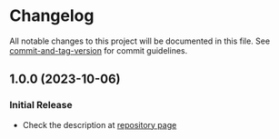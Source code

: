 # Changelog

All notable changes to this project will be documented in this file. See [commit-and-tag-version](https://github.com/absolute-version/commit-and-tag-version) for commit guidelines.

## 1.0.0 (2023-10-06)


### Initial Release

* Check the description at [repository page](https://github.com/mkinfrared/baldurs-gate3-mod-manager)
